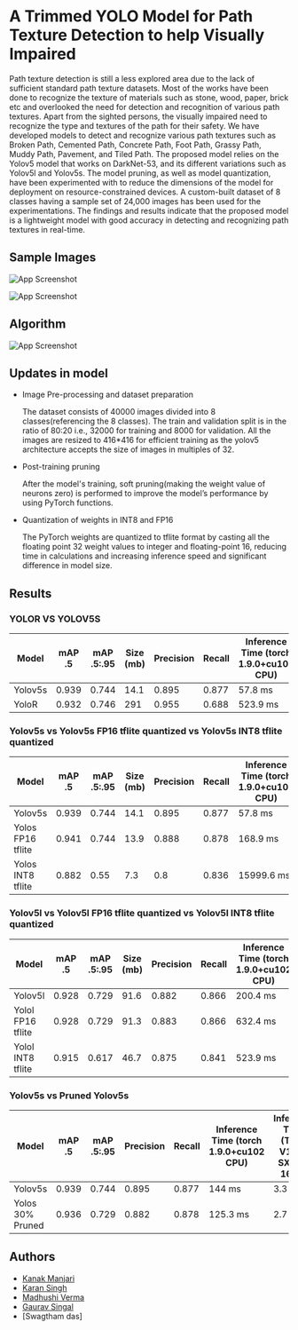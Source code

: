 
# A Trimmed YOLO Model for Path Texture Detection to help Visually Impaired

Path texture detection is still a less explored area due
to the lack of sufficient standard path texture datasets. Most of
the works have been done to recognize the texture of materials
such as stone, wood, paper, brick etc and overlooked the need for
detection and recognition of various path textures. Apart from the
sighted persons, the visually impaired need to recognize the
type and textures of the path for their safety. We have developed models to detect and recognize various
path textures such as Broken Path, Cemented Path, Concrete
Path, Foot Path, Grassy Path, Muddy Path, Pavement, and Tiled
Path. The proposed model relies on the Yolov5 model that works
on DarkNet-53, and its different variations such as Yolov5l and
Yolov5s. The model pruning, as well as model quantization, have
been experimented with to reduce the dimensions
of the model for deployment on resource-constrained devices. A
custom-built dataset of 8 classes having a sample set of 24,000
images has been used for the experimentations. The findings and
results indicate that the proposed model is a lightweight model
with good accuracy in detecting and recognizing path textures
in real-time.


## Sample Images

![App Screenshot](https://cdn.discordapp.com/attachments/829041911028776960/996164838319456277/0_1.jpg
)

![App Screenshot](https://cdn.discordapp.com/attachments/829041911028776960/996165468396204162/4_1.jpg
)
## Algorithm

![App Screenshot](https://cdn.discordapp.com/attachments/829041911028776960/996165851969486878/unknown.png
)

## Updates in model

- Image Pre-processing and dataset preparation
        
    The dataset consists of 40000 images divided into 8 classes(referencing the 8 classes). The train and validation split is in the ratio of 80:20 i.e., 32000 for training and 8000 for validation.   All the images are resized to 416*416 for efficient training as the yolov5 architecture accepts the size of images in multiples of 32. 
- Post-training pruning

    After the model's training, soft pruning(making the weight value of neurons zero) is performed to improve the model’s performance by using PyTorch functions.
- Quantization of weights in INT8 and FP16  

    The PyTorch weights are quantized to tflite format by casting all the floating point 32 weight values to integer and floating-point 16, reducing time in calculations and increasing inference speed and significant difference in model size.



## Results

### YOLOR VS YOLOV5S

Model | mAP .5 | mAP .5:.95 | Size (mb) | Precision | Recall | Inference Time (torch 1.9.0+cu102 CPU)
------------ | ------------- | ------------- | -------------| ------------- | ------------- | -------------
Yolov5s | 0.939 |0.744 | 14.1|0.895 |0.877 | 57.8 ms|
YoloR | 0.932 | 0.746|291 | 0.955|0.688 | 523.9 ms|

### Yolov5s vs Yolov5s FP16 tflite quantized vs Yolov5s INT8 tflite quantized

Model | mAP .5 | mAP .5:.95 | Size (mb) | Precision | Recall | Inference Time (torch 1.9.0+cu102 CPU)
------------ | ------------- | ------------- | -------------| ------------- | ------------- | -------------
Yolov5s | 0.939 |0.744 | 14.1|0.895 |0.877 | 57.8 ms|
Yolos FP16 tflite | 0.941 | 0.744|13.9 | 0.888|0.878 | 168.9 ms|
Yolos INT8 tflite | 0.882 | 0.55|7.3 | 0.8|0.836 | 15999.6 ms|

### Yolov5l vs Yolov5l FP16 tflite quantized vs Yolov5l INT8 tflite quantized

Model | mAP .5 | mAP .5:.95 | Size (mb) | Precision | Recall | Inference Time (torch 1.9.0+cu102 CPU)
------------ | ------------- | ------------- | -------------| ------------- | ------------- | -------------
Yolov5l | 0.928 |0.729 | 91.6|0.882 |0.866 | 200.4 ms|
Yolol FP16 tflite | 0.928 | 0.729|91.3 | 0.883|0.866 | 632.4 ms|
Yolol INT8 tflite | 0.915 | 0.617|46.7 | 0.875|0.841 | 523.9 ms|

### Yolov5s vs Pruned Yolov5s

Model | mAP .5 | mAP .5:.95  | Precision | Recall | Inference Time (torch 1.9.0+cu102 CPU) | Inference Time (Tesla V100-SXM2-16GB)
------------ | ------------- | ------------- | -------------| ------------- | ------------- | -------------
Yolov5s | 0.939 |0.744 |0.895 |0.877 | 144 ms| 3.3 ms|
Yolos 30% Pruned | 0.936 | 0.729 | 0.882|0.878 | 125.3 ms|2.7 ms |


## Authors
- [Kanak Manjari](@KM5723@bennett.edu.in)
- [Karan Singh](https://github.com/K-prog)
- [Madhushi Verma](@KM5723@bennett.edu.in)
- [Gaurav Singal](www.gauravsingal.in)
- [Swagtham das]

